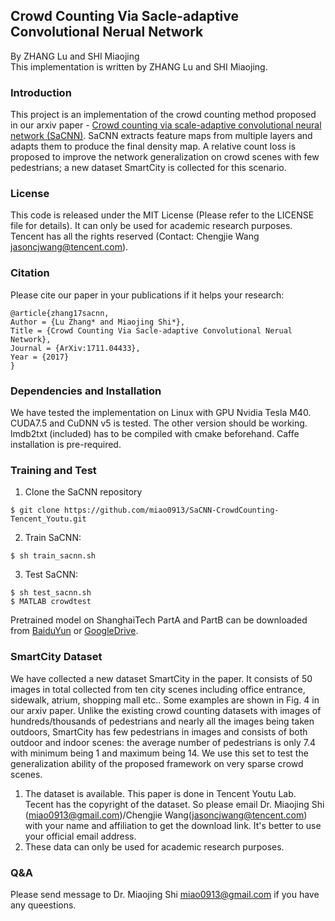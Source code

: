 ## Crowd Counting Via Sacle-adaptive Convolutional Nerual Network
By ZHANG Lu and SHI Miaojing   
This implementation is written by ZHANG Lu and SHI Miaojing.

### Introduction 
This project is an implementation of the crowd counting method proposed in our arxiv paper - [Crowd counting via scale-adaptive convolutional neural network (SaCNN)](http://arxiv.org/abs/1711.04433). SaCNN extracts feature maps from multiple layers and adapts them to produce the final density map. A relative count loss is proposed to improve the network generalization on crowd scenes with few pedestrians; a new dataset SmartCity is collected for this scenario. 

### License
This code is released under the MIT License (Please refer to the LICENSE file for details). It can only be used for academic research purposes. Tencent has all the rights reserved (Contact: Chengjie Wang jasoncjwang@tencent.com).

### Citation
Please cite our paper in your publications if it helps your research:
```
@article{zhang17sacnn,
Author = {Lu Zhang* and Miaojing Shi*},
Title = {Crowd Counting Via Sacle-adaptive Convolutional Nerual Network},
Journal = {ArXiv:1711.04433},
Year = {2017}
}
```

### Dependencies and Installation 
We have tested the implementation on Linux with GPU Nvidia Tesla M40. CUDA7.5 and CuDNN v5 is tested. The other version should be working. lmdb2txt (included) has to be compiled with cmake beforehand. Caffe installation is pre-required. 

### Training and Test
1. Clone the SaCNN repository 
```
$ git clone https://github.com/miao0913/SaCNN-CrowdCounting-Tencent_Youtu.git
```

2. Train SaCNN: 
```
$ sh train_sacnn.sh
```

3. Test SaCNN: 
```
$ sh test_sacnn.sh  
$ MATLAB crowdtest 
```
Pretrained model on ShanghaiTech PartA and PartB can be downloaded from [BaiduYun](https://pan.baidu.com/s/1hsEMDVI) or [GoogleDrive](https://drive.google.com/drive/folders/1rSALdD_iG30TXR5m8edvQ4bvID2yUti8?usp=sharing). 


### SmartCity Dataset
We have collected a new dataset SmartCity in the paper. It consists of 50 images in total collected from ten city scenes including office entrance, sidewalk, atrium, shopping mall etc.. Some examples are shown in Fig. 4 in our arxiv paper. Unlike the existing crowd counting datasets with images of hundreds/thousands of pedestrians and nearly all the images being taken outdoors, SmartCity has few pedestrians in images and consists of both outdoor and indoor scenes: the average number of pedestrians is only 7.4 with minimum being 1 and maximum being 14. We use this set to test the generalization ability of the proposed framework on very sparse crowd scenes.

1. The dataset is available. This paper is done in Tencent Youtu Lab. Tecent has the copyright of the dataset. So please email Dr. Miaojing Shi (miao0913@gmail.com)/Chengjie Wang(jasoncjwang@tencent.com) with your name and affiliation to get the download link. It's better to use your official email address.
2. These data can only be used for academic research purposes.

### Q&A
Please send message to Dr. Miaojing Shi miao0913@gmail.com if you have any queestions.

